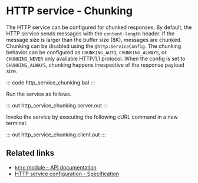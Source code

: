 # HTTP service - Chunking

The HTTP service can be configured for chunked responses. By default, the HTTP service sends messages with the `content-length` header. If the message size is larger than the buffer size (8K), messages are chunked. Chunking can be disabled using the `@http:ServiceConfig`. The chunking behavior can be configured as `CHUNKING_AUTO`, `CHUNKING_ALWAYS`, or `CHUNKING_NEVER` only available HTTP/1.1 protocol. When the config is set to `CHUNKING_ALWAYS`, chunking happens irrespective of the response payload size.

::: code http_service_chunking.bal :::

Run the service as follows.

::: out http_service_chunking.server.out :::

Invoke the service by executing the following cURL command in a new terminal.

::: out http_service_chunking.client.out :::

## Related links
- [`http` module - API documentation](https://lib.ballerina.io/ballerina/http/latest/)
- [HTTP service configuration - Specification](https://ballerina.io/spec/http/#41-service-configuration)
